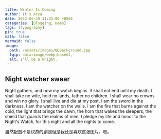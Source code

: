 ```yaml
---
title: Winter Is Coming
author: It's Arya
date: 2022-06-30 11:33:00 +0800
categories: [Blogging, Demo]
tags: [typography]
pin: true
math: false
mermaid: false
image:
  path: /assets/images/QQBackground.jpg
  lqip: data:image/webp;base64,
  alt: I'll be a knight.
---
```


## Night watcher swear

Night gathers, and now my watch begins.
It shall not end until my death.
I shall take no wife, hold no lands, father no children.
I shall wear no crowns and win no glory.
I shall live and die at my post.
I am the sword in the darkness.
I am the watcher on the walls.
I am the fire that burns against the cold,
the light that brings the dawn,
the horn that wakes the sleepers,
the shield that guards the realms of men.
I pledge my life and honor to the Night's Watch,
for this night and all the nights to come.

虽然配图不是权游的剧照但是我还是喜欢这张图片，嗯。